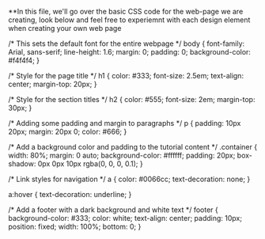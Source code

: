 **In this file, we'll go over the basic CSS code for the web-page we are creating, look below and feel free to experiemnt with each design element when creating your own web page



/* This sets the default font for the entire webpage */
body {
    font-family: Arial, sans-serif;
    line-height: 1.6;
    margin: 0;
    padding: 0;
    background-color: #f4f4f4;
}

/* Style for the page title */
h1 {
    color: #333;
    font-size: 2.5em;
    text-align: center;
    margin-top: 20px;
}

/* Style for the section titles */
h2 {
    color: #555;
    font-size: 2em;
    margin-top: 30px;
}

/* Adding some padding and margin to paragraphs */
p {
    padding: 10px 20px;
    margin: 20px 0;
    color: #666;
}

/* Add a background color and padding to the tutorial content */
.container {
    width: 80%;
    margin: 0 auto;
    background-color: #ffffff;
    padding: 20px;
    box-shadow: 0px 0px 10px rgba(0, 0, 0, 0.1);
}

/* Link styles for navigation */
a {
    color: #0066cc;
    text-decoration: none;
}

a:hover {
    text-decoration: underline;
}

/* Add a footer with a dark background and white text */
footer {
    background-color: #333;
    color: white;
    text-align: center;
    padding: 10px;
    position: fixed;
    width: 100%;
    bottom: 0;
}
